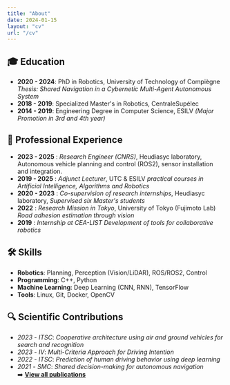 ```yaml
---
title: "About"
date: 2024-01-15
layout: "cv"
url: "/cv"
---
```


<!-- 📩 **[Contact LinkedIn](https://www.linkedin.com/messaging/compose/?recipient=hugo-pousseur)** -->
<!-- # Hugo Pousseur  
📧 [hugo.pousseur[at]gmail.com](mailto:hugo.pousseur[at]gmail.com)  
🐙 [GitHub](https://github.com/pouceHeure/)  
🔗 [LinkedIn](https://www.linkedin.com/in/hugo-pousseur/) -->




## <span class="emoji">🎓</span> Education  
- **2020 - 2024**: PhD in Robotics, University of Technology of Compiègne *Thesis: Shared Navigation in a Cybernetic Multi-Agent Autonomous System*  
- **2018 - 2019**: Specialized Master's in Robotics, CentraleSupélec  
- **2014 - 2019**: Engineering Degree in Computer Science, ESILV *(Major Promotion in 3rd and 4th year)*  

## <span class="emoji">💼</span> Professional Experience  
- **2023 - 2025** : *Research Engineer (CNRS)*, Heudiasyc laboratory, Autonomous vehicle planning and control (ROS2), sensor installation and integration.
- **2019 - 2025** : *Adjunct Lecturer*, UTC & ESILV *practical courses in Artificial Intelligence, Algorithms and Robotics*  
- **2020 - 2023** : *Co-supervision of research internships*, Heudiasyc laboratory, *Supervised six Master's students*  
- **2022** : *Research Mission in Tokyo*, University of Tokyo (Fujimoto Lab)  *Road adhesion estimation through vision*  
- **2019** : *Internship at CEA-LIST*  *Development of tools for collaborative robotics*  

##  <span class="emoji">🛠️</span> Skills  
- **Robotics**: Planning, Perception (Vision/LiDAR), ROS/ROS2, Control
- **Programming**: C++, Python  
- **Machine Learning**: Deep Learning (CNN, RNN), TensorFlow  
- **Tools**: Linux, Git, Docker, OpenCV  

## <span class="emoji">🔍</span> Scientific Contributions  
- *2023* - *ITSC*: *Cooperative architecture using air and ground vehicles for search and recognition*  
- *2023* - *IV*: *Multi-Criteria Approach for Driving Intention*  
- *2022* - *ITSC*: *Prediction of human driving behavior using deep learning*  
- *2021* - *SMC*: *Shared decision-making for autonomous navigation*  
➡️ **[View all publications](../articles/)**  
